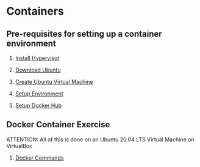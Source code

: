 # Containers


## Pre-requisites for setting up a container environment


1. [Install Hypervisor](https://www.virtualbox.org/wiki/Downloads)

2. [Download Ubuntu](https://ubuntu.com/download/desktop/thank-you?version=20.04.2.0&architecture=amd64)

3. [Create Ubuntu Virtual Machine](https://brb.nci.nih.gov/seqtools/installUbuntu.html)

4. [Setup Environment](https://raw.githubusercontent.com/mrcloudchase/Containers/main/env_setup_commands.txt)

5. [Setup Docker Hub](https://hub.docker.com/)


## Docker Container Exercise

ATTENTION: All of this is done on an Ubuntu 20.04 LTS Virtual Machine on VirtualBox


1. [Docker Commands]()
